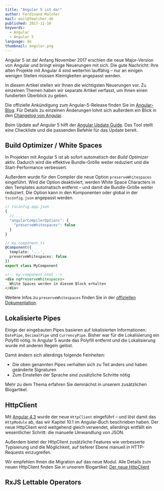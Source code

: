 ```yaml
---
title: "Angular 5 ist da!"
author: Ferdinand Malcher
mail: mail@fmalcher.de
published: 2017-11-10
keywords:
  - Angular
  - Angular 5
language: de
thumbnail: angular.png
---
```


Angular 5 ist da! Anfang November 2017 erschien die neue Major-Version von Angular und bringt einige Neuerungen mit sich. Die gute Nachricht: Ihre alten Projekte mit Angular 4 sind weiterhin lauffähig – nur an einigen wenigen Stellen müssen Kleinigkeiten angepasst werden.

In diesem Artikel stellen wir Ihnen die wichtigsten Neuerungen vor.
Zu einzelnen Themen haben wir separate Artikel verfasst, um Ihnen einen fundierten Überblick zu geben.

Die offizielle Ankündigung zum Angular-5-Release finden Sie im [Angular-Blog](https://blog.angular.io/version-5-0-0-of-angular-now-available-37e414935ced).
Für Details zu einzelnen Änderungen lohnt sich außerdem ein Blick in den [Changelog von Angular](https://github.com/angular/angular/blob/master/CHANGELOG.md).

Beim Update auf Angular 5 hilft der [Angular Update Guide](https://angular-update-guide.firebaseapp.com/). Das Tool stellt eine Checkliste und die passenden Befehle für das Update bereit.


## Build Optimizer / White Spaces

In Projekten mit Angular 5 ist ab sofort automatisch der *Build Optimizer* aktiv.
Dadurch wird die effektive Bundle-Größe weiter reduziert und die Start-Performance verbessert.

Außerdem wurde für den Compiler die neue Option `preserveWhitespaces` eingeführt.
Wird die Option deaktiviert, werden White Space Characters in den Templates automatisch entfernt – und damit die Bundle-Größe weiter reduziert.
Die Option kann in den Komponenten oder global in der `tsconfig.json` angepasst werden.

```js
// tsconfig.app.json
{
  // ...
  "angularCompilerOptions": {
    "preserveWhitespaces": false
  }
}
```

```typescript
// my.component.ts
@Component({
  template: '...',
  preserveWhitespaces: false
})
export class MyComponent
```

```html
<!-- my.component.html -->
<div ngPreserveWhitespaces>
  White Spaces werden in diesem Block erhalten
</div>
```

Weitere Infos zu `preserveWhitespaces` finden Sie in der [offiziellen Dokumentation](https://angular.io/api/core/Component#preserveWhitespaces).


## Lokalisierte Pipes

Einige der eingebauten Pipes basieren auf lokalisierten Informationen: `DatePipe`, `DecimalPipe` und `CurrencyPipe`.
Bisher war für die Lokalisierung ein Polyfill nötig. In Angular 5 wurde das Polyfill entfernt und die Lokalisierung wurde mit anderen Regeln gelöst.

Damit ändern sich allerdings folgende Feinheiten:
- Die oben genannten Pipes verhalten sich zu Teil anders und haben geänderte Signaturen
- Zum Einstellen der Sprache sind zusätzliche Schritte nötig

Mehr zu dem Thema erfahren Sie demnächst in unserem zusätzlichen Blogartikel.


## HttpClient

Mit [Angular 4.3](https://github.com/angular/angular/blob/master/CHANGELOG.md#430-2017-07-14) wurde der neue `HttpClient` eingeführt – und löst damit das `HttpModule` ab, das wir Kapitel 10.1 im Angular-Buch beschrieben haben.
Der neue HttpClient wird weitgehend gleich verwendet, allerdings entfällt ein wesentlicher Schritt: die manuelle Umwandlung von JSON.

Außerdem bietet der HttpClient zusätzliche Features wie verbesserte Typisierung und die Möglichkeit, auf tieferer Ebene manuell in HTTP-Requests einzugreifen.

Wir empfehlen Ihnen die Migration auf das neue Modul.
Alle Details zum neuen HttpClient finden Sie in unserem Blogartikel: [Der neue HttpClient]()

## RxJS Lettable Operators

